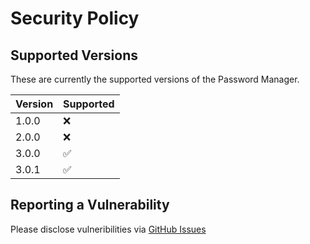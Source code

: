 # Security Policy

## Supported Versions

These are currently the supported versions of the Password Manager.

| Version | Supported          |
| ------- | ------------------ |
| 1.0.0   |         :x:        |
| 2.0.0   |         :x:        |
| 3.0.0   | :white_check_mark: |
| 3.0.1   | :white_check_mark: |

## Reporting a Vulnerability

Please disclose vulneribilities via [GitHub Issues](https://github.com/c3ypt1c/PasswordManager/issues)
